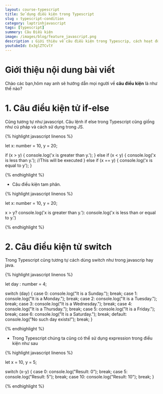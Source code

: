 ```yaml
---
layout: course-typescript
title: Sử dụng điều kiện trong Typescript  
slug : typescript-condition
category: laptrinhjavascript
tags: [typescript]
summery: Câu Điều kiện   
image: /images/blog/feature_javascript.png
description : Giới thiệu về câu điều kiện trong Typescrip, cách hoạt động của câu điều kiện trong Typescrip
youtubeId: Ex3glZTCvlY
---
```


# **Giới thiệu nội dung bài viết**

Chào các bạn,hôm nay anh sẽ hướng dẫn mọi người về <b>câu điều kiện</b> là như thế nào? 

# **1. Câu điều kiện tử if-else**

Cũng tương tự như javascript. Câu lệnh if else trong Typescript cũng giống như cú pháp và cách sử dụng trong JS.


{% highlight javascript  linenos %}


let x: number = 10, y = 20;

if (x > y) 
{
    console.log('x is greater than y.');
} 
else if (x < y)
{
    console.log('x is less than y.'); //This will be executed
}
else if (x == y) 
{
    console.log('x is equal to y');
}

{% endhighlight %}

- Câu điều kiện tam phân.

{% highlight javascript  linenos %}

let x: number = 10, y = 20;

x > y? console.log('x is greater than y.'): console.log('x is less than or equal to y.')

{% endhighlight %}

# **2. Câu điều kiện tử switch**

Trong Typescript cũng tương tự cách dùng switch như trong javascrip hay java.

{% highlight javascript  linenos %}

let day : number = 4;

switch (day) {
    case 0:
        console.log("It is a Sunday.");
        break;
    case 1:
        console.log("It is a Monday.");
        break;
    case 2:
        console.log("It is a Tuesday.");
        break;
    case 3:
        console.log("It is a Wednesday.");
        break;
    case 4:
        console.log("It is a Thursday.");
        break;
    case 5:
        console.log("It is a Friday.");
        break;
    case 6:
        console.log("It is a Saturday.");
        break;
    default:
        console.log("No such day exists!");
        break;
}

{% endhighlight %}

- Trong Typescript chúng ta cũng có thể sử dụng expression trong điều kiện như sau

{% highlight javascript  linenos %}

let x = 10, y = 5;

switch (x-y) {
    case 0:
        console.log("Result: 0");
        break;
    case 5:
        console.log("Result: 5");
        break;
    case 10:
        console.log("Result: 10");
        break;
}

{% endhighlight %}










